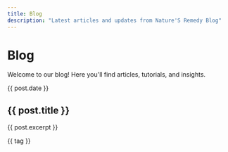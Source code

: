 ```yaml
---
title: Blog
description: "Latest articles and updates from Nature'S Remedy Blog"
---
```


# Blog

<div class="container mx-auto px-4 py-8">

Welcome to our blog! Here you'll find articles, tutorials, and insights.

</div>

<script setup>
import { data as posts } from '../.vitepress/posts.data.js'
</script>

<div class="container mx-auto px-4">
  <div class="grid grid-cols-1 md:grid-cols-2 lg:grid-cols-3 gap-6">
    <a v-for="post in posts" :key="post.url" :href="post.url" 
       class="block p-6 rounded-lg border border-gray-200 hover:border-primary hover:shadow-lg transition-all">
      <div class="text-sm text-gray-500 mb-2">{{ post.date }}</div>
      <h2 class="text-2xl font-bold mb-2 gradient-text">{{ post.title }}</h2>
      <p class="text-gray-600 mb-4">{{ post.excerpt }}</p>
      <div class="flex flex-wrap gap-2">
        <span v-for="tag in post.tags" :key="tag" 
              class="px-3 py-1 bg-primary/10 text-primary rounded-full text-sm">
          {{ tag }}
        </span>
      </div>
    </a>
  </div>
</div>
